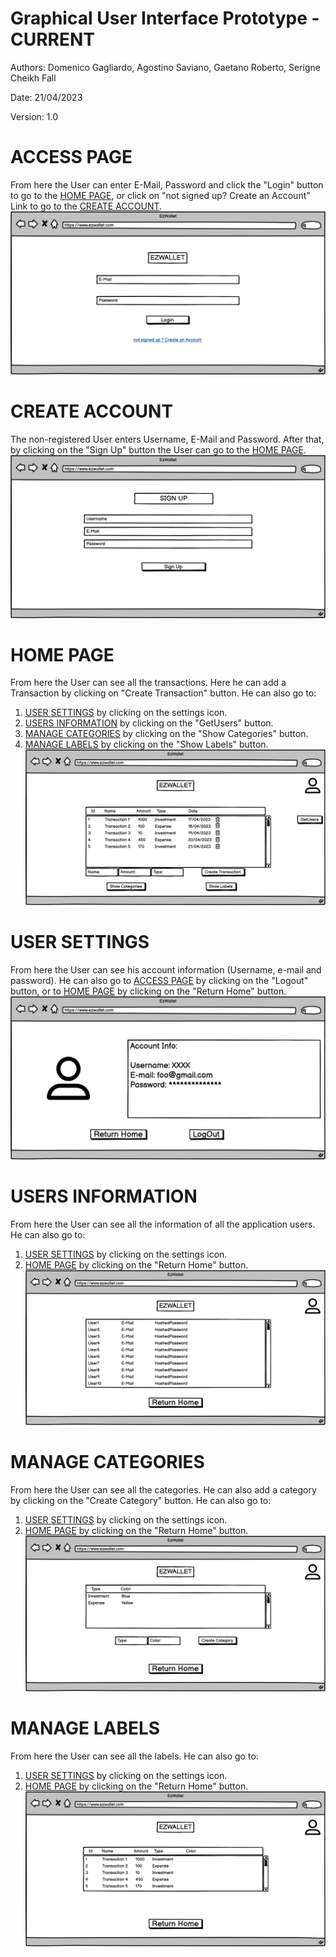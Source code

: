 # Graphical User Interface Prototype  - CURRENT

Authors: Domenico Gagliardo, Agostino Saviano, Gaetano Roberto, Serigne Cheikh Fall

Date: 21/04/2023

Version: 1.0

# ACCESS PAGE
From here the User can enter E-Mail, Password and click the "Login" button to go to the [HOME PAGE](#home-page), or click on "not signed up? Create an Account" Link to go to the [CREATE ACCOUNT](#create-account).
![image info](./code/gui_v1/AccessPage.png)
# CREATE ACCOUNT
The non-registered User enters Username, E-Mail and Password. After that, by clicking on the "Sign Up" button the User can go to the [HOME PAGE](#home-page).
![image info](./code/gui_v1/CreateAccount.png)
# HOME PAGE 
From here the User can see all the transactions. Here he can add a Transaction by clicking on "Create Transaction" button. He can also go to:<br>
1) [USER SETTINGS](#user-settings) by clicking on the settings icon.
2) [USERS INFORMATION](#users-information) by clicking on the "GetUsers" button.
3) [MANAGE CATEGORIES](#manage-categories) by clicking on the "Show Categories" button.
4) [MANAGE LABELS](#manage-labels) by clicking on the "Show Labels" button.   
![image info](./code/gui_v1/HomePage.png)
# USER SETTINGS
From here the User can see his account information (Username, e-mail and password). He can also go to [ACCESS PAGE](#access-page) by clicking on the "Logout" button, or to [HOME PAGE](#home-page) by clicking on the "Return Home" button.
![image info](./code/gui_v1/UserSettings.png)
# USERS INFORMATION
From here the User can see all the information of all the application users. He can also go to:<br>
1) [USER SETTINGS](#user-settings) by clicking on the settings icon.
2) [HOME PAGE](#home-page) by clicking on the "Return Home" button.
![image info](./code/gui_v1/UsersInformations.png)
# MANAGE CATEGORIES
From here the User can see all the categories. He can also add a category by clicking on the "Create Category" button. He can also go to:<br>
1) [USER SETTINGS](#user-settings) by clicking on the settings icon.
2) [HOME PAGE](#home-page) by clicking on the "Return Home" button.
![image info](./code/gui_v1/ManageCategories.png)
# MANAGE LABELS
From here the User can see all the labels. He can also go to:<br>
1) [USER SETTINGS](#user-settings) by clicking on the settings icon.
2) [HOME PAGE](#home-page) by clicking on the "Return Home" button.
![image info](./code/gui_v1/ManageLabel.png)
